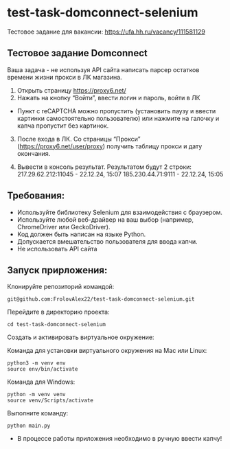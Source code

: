 # test-task-domconnect-selenium
Тестовое задание для вакансии: https://ufa.hh.ru/vacancy/111581129

## Тестовое задание Domconnect
Ваша задача - не используя API сайта написать парсер остатков времени жизни прокси в ЛК магазина.

1. Открыть страницу https://proxy6.net/
2. Нажать на кнопку “Войти”, ввести логин и пароль, войти в ЛК
* Пункт с  reCAPTCHA можно пропустить  (установить паузу и ввести картинки самостоятельно пользователю) или нажмите на галочку и капча пропустит без картинок.

3. После входа в ЛК. Со страницы “Прокси” (https://proxy6.net/user/proxy) получить таблицу прокси и дату окончания.

4. Вывести в консоль результат. Результатом будут 2 строки:
217.29.62.212:11045 - 22.12.24, 15:07
185.230.44.71:9111 - 22.12.24, 15:05

## Требования:
- Используйте библиотеку Selenium для взаимодействия с браузером.
- Используйте любой веб-драйвер на ваш выбор (например, ChromeDriver или GeckoDriver).
- Код должен быть написан на языке Python.
- Допускается вмешательство пользователя для ввода капчи.
- Не использовать API сайта


## Запуск прирложения:

Клонируйте репозиторий командой:
```
git@github.com:FrolovAlex22/test-task-domconnect-selenium.git
```

Перейдите в директорию проекта:
```
cd test-task-domconnect-selenium
```
Cоздать и активировать виртуальное окружение:

Команда для установки виртуального окружения на Mac или Linux:
```
python3 -m venv env
source env/bin/activate
```
Команда для Windows:
```
python -m venv venv
source venv/Scripts/activate
```

Выполните команду:
```
python main.py
```
* В процессе работы приложения необходимо в ручную ввести капчу!
